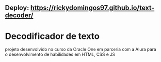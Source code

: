 ## Deploy: https://rickydomingos97.github.io/text-decoder/

# Decodificador de texto

projeto desenvolvido no curso da Oracle One em parceria com a Alura para o desenvolvimento de habilidades em HTML, CSS e JS
